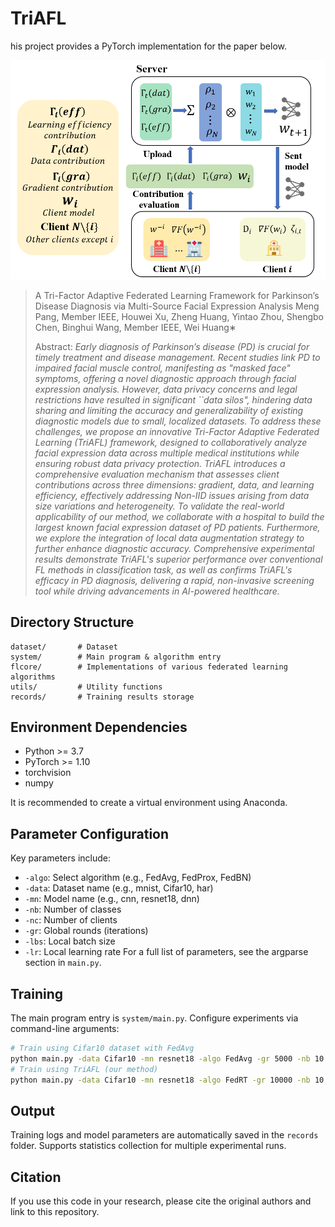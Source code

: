 # TriAFL

his project provides a PyTorch implementation for the paper below.

![](img\workFlow.png)

> A Tri-Factor Adaptive Federated Learning Framework for Parkinson’s Disease Diagnosis via Multi-Source Facial Expression Analysis
> Meng Pang, Member IEEE, Houwei Xu, Zheng Huang, Yintao Zhou, Shengbo Chen, 
> Binghui Wang, Member IEEE, Wei Huang∗
>
> Abstract: *Early diagnosis of Parkinson’s disease (PD) is crucial for timely treatment and disease management. Recent studies link PD to impaired facial muscle control, manifesting as "masked face" symptoms, offering a novel diagnostic approach through facial expression analysis. However, data privacy concerns and legal restrictions have resulted in significant ``data silos", hindering data sharing and limiting the accuracy and generalizability of existing diagnostic models due to small, localized datasets. To address these challenges, we propose an innovative Tri-Factor Adaptive Federated Learning (TriAFL) framework, designed to collaboratively analyze facial expression data across multiple medical institutions while ensuring robust data privacy protection.*
> *TriAFL introduces a comprehensive evaluation mechanism that assesses client contributions across three dimensions: gradient, data, and learning efficiency, effectively addressing Non-IID issues arising from data size variations and heterogeneity. To validate the real-world applicability of our method, we collaborate with a hospital to build the largest known facial expression dataset of PD patients. Furthermore, we explore the integration of local data augmentation strategy to further enhance diagnostic accuracy. Comprehensive experimental results demonstrate TriAFL's superior performance over conventional FL methods in classification task, as well as confirms TriAFL's efficacy in PD diagnosis, delivering a rapid, non-invasive screening tool while driving advancements in AI-powered healthcare.*

## Directory Structure

```
dataset/       # Dataset
system/        # Main program & algorithm entry
flcore/        # Implementations of various federated learning algorithms
utils/         # Utility functions
records/       # Training results storage
```

## Environment Dependencies

- Python >= 3.7
- PyTorch >= 1.10
- torchvision
- numpy

It is recommended to create a virtual environment using Anaconda.

## Parameter Configuration

Key parameters include:

- `-algo`: Select algorithm (e.g., FedAvg, FedProx, FedBN)
- `-data`: Dataset name (e.g., mnist, Cifar10, har)
- `-mn`: Model name (e.g., cnn, resnet18, dnn)
- `-nb`: Number of classes
- `-nc`: Number of clients
- `-gr`: Global rounds (iterations)
- `-lbs`: Local batch size
- `-lr`: Local learning rate
  For a full list of parameters, see the argparse section in `main.py`.

## Training

The main program entry is `system/main.py`. Configure experiments via command-line arguments:

```bash
# Train using Cifar10 dataset with FedAvg
python main.py -data Cifar10 -mn resnet18 -algo FedAvg -gr 5000 -nb 10 -nc 20 -lbs 64 -eg 20 -lr 0.1
# Train using TriAFL (our method)
python main.py -data Cifar10 -mn resnet18 -algo FedRT -gr 10000 -nb 10 -nc 20 -lbs 64 -ww 2 -locs 1 -eg 5 -lr 0.05
```

## Output

Training logs and model parameters are automatically saved in the `records` folder. Supports statistics collection for multiple experimental runs.

## Citation

If you use this code in your research, please cite the original authors and link to this repository.

